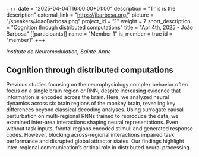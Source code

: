 +++
date = "2025-04-04T16:00:00+01:00"
description = "This is the description"
external_link = "https://jbarbosa.org/"
picture = "/speakers/JoaoBarbosa.png"
project_id = "1"
weight = 7
short_description = "Cognition through distributed computations"
title = "Apr 4th, 2025 - João Barbosa"
[[participants]]
    name = "Member 1"
    is_member = true
    id = "member1"
+++

_Institute de Neuromodulation, Sainte-Anne_

## Cognition through distributed computations

Previous studies focusing on the neurophysiology complex behavior often focus on a single brain region or RNN, despite increasing evidence that information is encoded across the brain. Here, we analyzed neural dynamics across six brain regions of the monkey brain, revealing key differences beyond classical decoding analyses. Using surrogate causal perturbation on multi-regional RNNs trained to reproduce the data, we examined inter-area interactions shaping neural representations. Even without task inputs, frontal regions encoded stimuli and generated response codes. However, blocking across-regional interactions impaired task performance and disrupted global attractor states. Our findings highlight inter-regional communication’s critical role in distributed neural processing.


